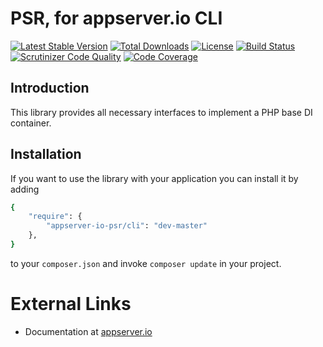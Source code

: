 # PSR, for appserver.io CLI

[![Latest Stable Version](https://img.shields.io/packagist/v/appserver-io-psr/cli.svg?style=flat-square)](https://packagist.org/packages/appserver-io-psr/cli) 
 [![Total Downloads](https://img.shields.io/packagist/dt/appserver-io-psr/cli.svg?style=flat-square)](https://packagist.org/packages/appserver-io-psr/cli)
 [![License](https://img.shields.io/packagist/l/appserver-io-psr/cli.svg?style=flat-square)](https://packagist.org/packages/appserver-io-psr/cli)
 [![Build Status](https://img.shields.io/travis/appserver-io-psr/cli/master.svg?style=flat-square)](http://travis-ci.org/appserver-io-psr/cli)
 [![Scrutinizer Code Quality](https://img.shields.io/scrutinizer/g/appserver-io-psr/cli/master.svg?style=flat-square)](https://scrutinizer-ci.com/g/appserver-io-psr/cli/?branch=master)
 [![Code Coverage](https://img.shields.io/scrutinizer/coverage/g/appserver-io-psr/cli/master.svg?style=flat-square)](https://scrutinizer-ci.com/g/appserver-io-psr/cli/?branch=master)

## Introduction

This library provides all necessary interfaces to implement a PHP base DI container.

## Installation

If you want to use the library with your application you can install it by adding

```sh
{
    "require": {
        "appserver-io-psr/cli": "dev-master"
    },
}
```

to your ```composer.json``` and invoke ```composer update``` in your project.

# External Links

* Documentation at [appserver.io](http://docs.appserver.io)
